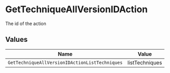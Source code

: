 # GetTechniqueAllVersionIDAction

The id of the action


## Values

| Name                                           | Value                                          |
| ---------------------------------------------- | ---------------------------------------------- |
| `GetTechniqueAllVersionIDActionListTechniques` | listTechniques                                 |